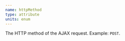 ```yaml
---
name: httpMethod
type: attribute
units: enum
---
```


The HTTP method of the AJAX request. Example: `POST`.